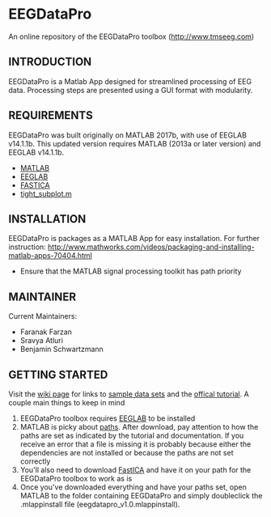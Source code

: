 # EEGDataPro
An online repository of the EEGDataPro toolbox (http://www.tmseeg.com)

INTRODUCTION
-------------------
EEGDataPro is a Matlab App designed for streamlined processing of EEG data. Processing steps are presented using a
GUI format with modularity.  

REQUIREMENTS
--------------------
EEGDataPro was built originally on MATLAB 2017b, with use of EEGLAB v14.1.1b. This updated version requires MATLAB (2013a or later version) and EEGLAB v14.1.1b.

* [MATLAB](http://www.mathworks.com/products/matlab/)   
* [EEGLAB ](http://sccn.ucsd.edu/eeglab/downloadtoolbox.php)
* [FASTICA](http://research.ics.aalto.fi/ica/fastica/code/dlcode.shtml)
* [tight_subplot.m](http://www.mathworks.com/matlabcentral/fileexchange/27991-tight-subplot-nh--nw--gap--marg-h--marg-w-)

INSTALLATION
---------------------

EEGDataPro is packages as a MATLAB App for easy installation. For further 
instruction: 
http://www.mathworks.com/videos/packaging-and-installing-matlab-apps-70404.html

* Ensure that the MATLAB signal processing toolkit has path priority

MAINTAINER
--------------

Current Maintainers: 
* Faranak Farzan
* Sravya Atluri
* Benjamin Schwartzmann

GETTING STARTED
--------------

Visit the [wiki page](https://github.com/cogsmac/TMSEEG/wiki/Getting-Started) for links to [sample data sets](http://www.tmseeg.com/wp-content/uploads/2016/05/SampleData.zip) and the [offical tutorial](http://www.tmseeg.com/tutorials/). A couple main things to keep in mind  

1) EEGDataPro toolbox requires [EEGLAB](https://sccn.ucsd.edu/eeglab/downloadtoolbox.php) to be installed
2) MATLAB is picky about [paths](http://www.mathworks.com/help/matlab/ref/path.html?s_tid=gn_loc_drop). After download, pay attention to how the paths are set as indicated by the tutorial and documentation. If you receive an error that a file is missing it is probably because either the dependencies are not installed or because the paths are not set correctly
3) You'll also need to download [FastICA](http://www.cis.hut.fi/projects/ica/fastica/) and have it on your path for the EEGDataPro toolbox to work as is
4) Once you've downloaded everything and have your paths set, open MATLAB to the folder containing EEGDataPro and simply doubleclick the .mlappinstall file (eegdatapro_v1.0.mlappinstall).
